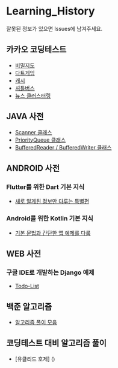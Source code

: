 # Learning_History
잘못된 정보가 있으면 Issues에 남겨주세요.

## 카카오 코딩테스트
- [비밀지도](https://github.com/MojitoBar/Learning_History/blob/master/kakao_test/secret_map.md)
- [다트게임](https://github.com/MojitoBar/Learning_History/blob/master/kakao_test/dart_game.md)
- [캐시](https://github.com/MojitoBar/Learning_History/blob/master/kakao_test/cache.md)
- [셔틀버스](https://github.com/MojitoBar/Learning_History/blob/master/kakao_test/shuttle_bus.md)
- [뉴스 클러스터링](https://github.com/MojitoBar/Learning_History/blob/master/kakao_test/news_clustering.md)

## JAVA 사전
- [Scanner 클래스](https://github.com/MojitoBar/Learning_History/blob/master/java/Scanner.md)
- [PriorityQueue 클래스](https://github.com/MojitoBar/Learning_History/blob/master/java/PriorityQueue.md)
- [BufferedReader / BufferedWriter 클래스](https://github.com/MojitoBar/Learning_History/blob/master/java/BufR_BufW.md)

## ANDROID 사전
### Flutter를 위한 Dart 기본 지식
- [새로 알게된 정보만 다루는 특별편](https://github.com/MojitoBar/Learning_History/blob/master/dart/dart.md)

### Android를 위한 Kotlin 기본 지식
- [기본 문법과 간단한 앱 예제를 다룸](https://github.com/MojitoBar/Learning_History/blob/master/kotlin/kotlin.md)

## WEB 사전
### 구글 IDE로 개발하는 Django 예제
- [Todo-List](https://github.com/MojitoBar/Learning_History/blob/master/python/python.md)

## 백준 알고리즘
- [알고리즘 풀이 모음](https://github.com/MojitoBar/Learning_History/blob/master/baekjoon/README.md)

## 코딩테스트 대비 알고리즘 풀이
- [유클리드 호제] ()
